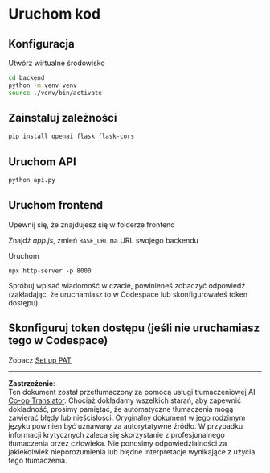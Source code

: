 <!--
CO_OP_TRANSLATOR_METADATA:
{
  "original_hash": "a7b7f54b13f9e6683a844d173ffdd766",
  "translation_date": "2025-08-29T17:08:42+00:00",
  "source_file": "9-chat-project/solution/README.md",
  "language_code": "pl"
}
-->
# Uruchom kod

## Konfiguracja

Utwórz wirtualne środowisko

```sh
cd backend
python -m venv venv
source ./venv/bin/activate
```

## Zainstaluj zależności

```sh
pip install openai flask flask-cors 
```

## Uruchom API

```sh
python api.py
```

## Uruchom frontend

Upewnij się, że znajdujesz się w folderze frontend

Znajdź *app.js*, zmień `BASE_URL` na URL swojego backendu

Uruchom

```
npx http-server -p 8000
```

Spróbuj wpisać wiadomość w czacie, powinieneś zobaczyć odpowiedź (zakładając, że uruchamiasz to w Codespace lub skonfigurowałeś token dostępu).

## Skonfiguruj token dostępu (jeśli nie uruchamiasz tego w Codespace)

Zobacz [Set up PAT](https://docs.github.com/en/authentication/keeping-your-account-and-data-secure/managing-your-personal-access-tokens)

---

**Zastrzeżenie**:  
Ten dokument został przetłumaczony za pomocą usługi tłumaczeniowej AI [Co-op Translator](https://github.com/Azure/co-op-translator). Chociaż dokładamy wszelkich starań, aby zapewnić dokładność, prosimy pamiętać, że automatyczne tłumaczenia mogą zawierać błędy lub nieścisłości. Oryginalny dokument w jego rodzimym języku powinien być uznawany za autorytatywne źródło. W przypadku informacji krytycznych zaleca się skorzystanie z profesjonalnego tłumaczenia przez człowieka. Nie ponosimy odpowiedzialności za jakiekolwiek nieporozumienia lub błędne interpretacje wynikające z użycia tego tłumaczenia.